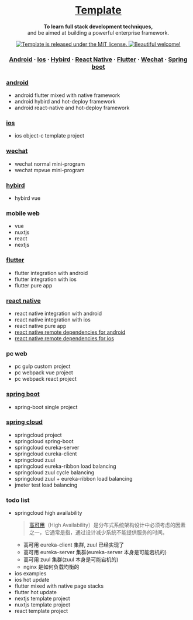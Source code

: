 <h1 align="center">
  <a href="https://reactnative.dev/">
    Template
  </a>
</h1>

<p align="center">
  <strong>To learn full stack development techniques,</strong><br>
  and be aimed at building a powerful enterprise framework.
</p>

<p align="center">
  <a href="https://github.com/krmao/template">
    <img src="https://img.shields.io/badge/license-MIT-blue.svg" alt="Template is released under the MIT license." />
  </a>
  <a href="https://github.com/krmao/template">
    <img src="https://img.shields.io/badge/krmao-welcome-brightgreen.svg" alt="Beautiful welcome!" />
  </a>
</p>

<h3 align="center">
  <a href="https://github.com/krmao/template/tree/androidx/mobile/android">Android</a>
  <span> · </span>
  <a href="https://github.com/krmao/template/tree/androidx/mobile/IOS">Ios</a>
  <span> · </span>
  <a href="https://github.com/krmao/template/tree/androidx/mobile/hybird_vue">Hybird</a>
  <span> · </span>
  <a href="https://github.com/krmao/template/tree/androidx/mobile/react_native">React Native</a>
  <span> · </span>
  <a href="https://github.com/krmao/template/tree/androidx/mobile/flutter_module">Flutter</a>
  <span> · </span>
  <a href="https://github.com/krmao/template/tree/androidx/mobile/wechat">Wechat</a>
  <span> · </span>
  <a href="https://github.com/krmao/template/tree/androidx/service/service-template">Spring boot</a>
</h3>

### <a href="https://github.com/krmao/template/tree/androidx/mobile/android">android</a>
- android flutter mixed with native framework
- android hybird and hot-deploy framework
- android react-native and hot-deploy framework

### <a href="https://github.com/krmao/template/tree/androidx/mobile/IOS">ios</a>
- ios object-c template project

### <a href="https://github.com/krmao/template/tree/androidx/mobile/wechat">wechat</a>
- wechat normal mini-program
- wechat mpvue mini-program

### <a href="https://github.com/krmao/template/tree/androidx/mobile/hybird_vue">hybird</a>
- hybird vue

### mobile web
- vue
- nuxtjs
- react
- nextjs

### <a href="https://github.com/krmao/template/tree/androidx/mobile/flutter_module">flutter</a>
- flutter integration with android
- flutter integration with ios
- flutter pure app

### <a href="https://github.com/krmao/template/tree/androidx/mobile/react_native">react native</a>
- react native integration with android
- react native integration with ios
- react native pure app
- [react native remote dependencies for android](https://github.com/krmao/template/tree/master/mobile/react_native/tools/libsforandroid)
- [react native remote dependencies for ios](https://github.com/krmao/template/tree/master/mobile/react_native/tools/libsforios/.libsforios)

### pc web
- pc gulp custom project
- pc webpack vue project
- pc webpack react project

### <a href="https://github.com/krmao/template/tree/androidx/service/service-template">spring boot</a>
- spring-boot single project

### <a href="https://github.com/krmao/template/tree/androidx/service/springcloud">spring cloud</a>
- springcloud project
- springcloud spring-boot
- springcloud eureka-server
- springcloud eureka-client
- springcloud zuul
- springcloud eureka-ribbon load balancing
- springcloud zuul cycle balancing
- springcloud zuul + eureka-ribbon load balancing
- jmeter test load balancing

### todo list
- springcloud high availability
  > [高可用](https://zhuanlan.zhihu.com/p/43723276)（High Availability）是分布式系统架构设计中必须考虑的因素之一，它通常是指，通过设计减少系统不能提供服务的时间。
  - 高可用 eureka-client 集群, zuul 已经实现了
  - 高可用 eureka-server 集群(eureka-server 本身是可能宕机的)
  - 高可用 zuul 集群(zuul 本身是可能宕机的)
  - nginx 是如何负载均衡的
- ios examples
- ios hot update
- flutter mixed with native page stacks
- flutter hot update
- nextjs template project
- nuxtjs template project
- react template project
